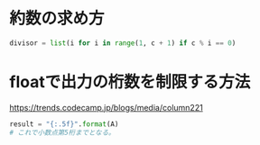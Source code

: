 # 約数の求め方
```python
divisor = list(i for i in range(1, c + 1) if c % i == 0)
```

# floatで出力の桁数を制限する方法
https://trends.codecamp.jp/blogs/media/column221
```python
result = "{:.5f}".format(A)
# これで小数点第5桁までとなる。
```
